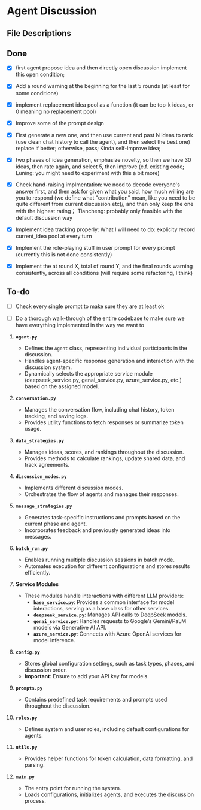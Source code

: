 # Agent Discussion
## File Descriptions

## Done
- [x] first agent propose idea and then directly open discussion implement this open condition;
- [x] Add a round warning at the beginning for the last 5 rounds (at least for some conditions)
- [x] implement replacement idea pool as a function (it can be top-k ideas, or 0 meaning no replacement pool)
- [x] Improve some of the prompt design
- [x] First generate a new one, and then use current and past N ideas to rank (use clean chat history to call the agent), and then select the best one) replace if better; otherwise, pass; Kinda self-improve idea;  
- [x] two phases of idea generation, emphasize novelty, so then we have 30 ideas, then rate again, and select 5, then improve (c.f. existing code; Luning: you might need to experiment with this a bit more)
- [x] Check hand-raising implmentation: we need to decode everyone's answer first, and then ask for given what you said, how much willing are you to respond (we define what "contribution" mean, like you need to be quite different from current discussion etc)/, and then only keep the one with the highest rating； Tiancheng: probably only feasible with the default discussion way
- [x] Implement idea tracking properly: What I will need to do: explicity record current_idea pool at every turn
- [x] Implement the role-playing stuff in user prompt for every prompt (currently this is not done consistently)
- [x] Implement the at round X, total of round Y, and the final rounds warning consistently, across all conditions (will require some refactoring, I think)



## To-do
- [ ] Check every single prompt to make sure they are at least ok
- [ ] Do a thorough walk-through of the entire codebase to make sure we have everything implemented in the way we want to


1. **`agent.py`**  
   - Defines the `Agent` class, representing individual participants in the discussion.  
   - Handles agent-specific response generation and interaction with the discussion system.
   - Dynamically selects the appropriate service module (deepseek_service.py, genai_service.py, azure_service.py, etc.) based on the assigned model.

2. **`conversation.py`**  
   - Manages the conversation flow, including chat history, token tracking, and saving logs.  
   - Provides utility functions to fetch responses or summarize token usage.  

3. **`data_strategies.py`**  
   - Manages ideas, scores, and rankings throughout the discussion.  
   - Provides methods to calculate rankings, update shared data, and track agreements.  

4. **`discussion_modes.py`**  
   - Implements different discussion modes.  
   - Orchestrates the flow of agents and manages their responses.  

5. **`message_strategies.py`**  
   - Generates task-specific instructions and prompts based on the current phase and agent.  
   - Incorporates feedback and previously generated ideas into messages.  

6. **`batch_run.py`**  
   - Enables running multiple discussion sessions in batch mode.  
   - Automates execution for different configurations and stores results efficiently.  

7. **Service Modules**  
   - These modules handle interactions with different LLM providers:  
     - **`base_service.py`**: Provides a common interface for model interactions, serving as a base class for other services.  
     - **`deepseek_service.py`**: Manages API calls to DeepSeek models.  
     - **`genai_service.py`**: Handles requests to Google’s Gemini/PaLM models via Generative AI API.  
     - **`azure_service.py`**: Connects with Azure OpenAI services for model inference.  

8. **`config.py`**  
   - Stores global configuration settings, such as task types, phases, and discussion order.  
   - **Important**: Ensure to add your API key for models.  

9. **`prompts.py`**  
   - Contains predefined task requirements and prompts used throughout the discussion.  

10. **`roles.py`**  
      - Defines system and user roles, including default configurations for agents.  

11. **`utils.py`**  
      - Provides helper functions for token calculation, data formatting, and parsing.  

12. **`main.py`**  
      - The entry point for running the system.  
      - Loads configurations, initializes agents, and executes the discussion process.  
